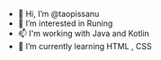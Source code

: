 - 👋 Hi, I’m @taopissanu
- 👀 I’m interested in Runing
- 📫 I'm working with Java and Kotlin 
- 🌱 I’m currently learning HTML , CSS 

<!---
taopissanu/taopissanu is a ✨ special ✨ repository because its `README.md` (this file) appears on your GitHub profile.
You can click the Preview link to take a look at your changes.
--->
